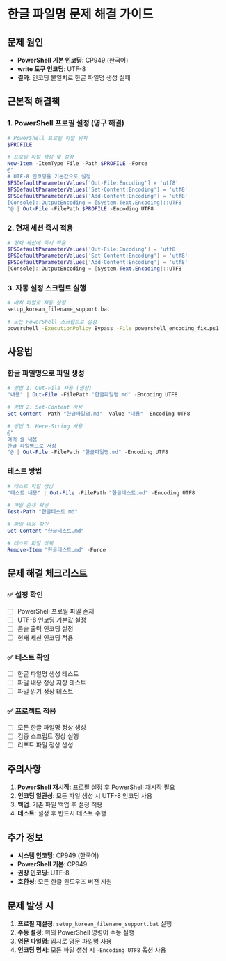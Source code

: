 # 한글 파일명 문제 해결 가이드

## 문제 원인
- **PowerShell 기본 인코딩**: CP949 (한국어)
- **write 도구 인코딩**: UTF-8
- **결과**: 인코딩 불일치로 한글 파일명 생성 실패

## 근본적 해결책

### 1. PowerShell 프로필 설정 (영구 해결)
```powershell
# PowerShell 프로필 파일 위치
$PROFILE

# 프로필 파일 생성 및 설정
New-Item -ItemType File -Path $PROFILE -Force
@"
# UTF-8 인코딩을 기본값으로 설정
$PSDefaultParameterValues['Out-File:Encoding'] = 'utf8'
$PSDefaultParameterValues['Set-Content:Encoding'] = 'utf8'
$PSDefaultParameterValues['Add-Content:Encoding'] = 'utf8'
[Console]::OutputEncoding = [System.Text.Encoding]::UTF8
"@ | Out-File -FilePath $PROFILE -Encoding UTF8
```

### 2. 현재 세션 즉시 적용
```powershell
# 현재 세션에 즉시 적용
$PSDefaultParameterValues['Out-File:Encoding'] = 'utf8'
$PSDefaultParameterValues['Set-Content:Encoding'] = 'utf8'
$PSDefaultParameterValues['Add-Content:Encoding'] = 'utf8'
[Console]::OutputEncoding = [System.Text.Encoding]::UTF8
```

### 3. 자동 설정 스크립트 실행
```bash
# 배치 파일로 자동 설정
setup_korean_filename_support.bat

# 또는 PowerShell 스크립트로 설정
powershell -ExecutionPolicy Bypass -File powershell_encoding_fix.ps1
```

## 사용법

### 한글 파일명으로 파일 생성
```powershell
# 방법 1: Out-File 사용 (권장)
"내용" | Out-File -FilePath "한글파일명.md" -Encoding UTF8

# 방법 2: Set-Content 사용
Set-Content -Path "한글파일명.md" -Value "내용" -Encoding UTF8

# 방법 3: Here-String 사용
@"
여러 줄 내용
한글 파일명으로 저장
"@ | Out-File -FilePath "한글파일명.md" -Encoding UTF8
```

### 테스트 방법
```powershell
# 테스트 파일 생성
"테스트 내용" | Out-File -FilePath "한글테스트.md" -Encoding UTF8

# 파일 존재 확인
Test-Path "한글테스트.md"

# 파일 내용 확인
Get-Content "한글테스트.md"

# 테스트 파일 삭제
Remove-Item "한글테스트.md" -Force
```

## 문제 해결 체크리스트

### ✅ 설정 확인
- [ ] PowerShell 프로필 파일 존재
- [ ] UTF-8 인코딩 기본값 설정
- [ ] 콘솔 출력 인코딩 설정
- [ ] 현재 세션 인코딩 적용

### ✅ 테스트 확인
- [ ] 한글 파일명 생성 테스트
- [ ] 파일 내용 정상 저장 테스트
- [ ] 파일 읽기 정상 테스트

### ✅ 프로젝트 적용
- [ ] 모든 한글 파일명 정상 생성
- [ ] 검증 스크립트 정상 실행
- [ ] 리포트 파일 정상 생성

## 주의사항

1. **PowerShell 재시작**: 프로필 설정 후 PowerShell 재시작 필요
2. **인코딩 일관성**: 모든 파일 생성 시 UTF-8 인코딩 사용
3. **백업**: 기존 파일 백업 후 설정 적용
4. **테스트**: 설정 후 반드시 테스트 수행

## 추가 정보

- **시스템 인코딩**: CP949 (한국어)
- **PowerShell 기본**: CP949
- **권장 인코딩**: UTF-8
- **호환성**: 모든 한글 윈도우즈 버전 지원

## 문제 발생 시

1. **프로필 재설정**: `setup_korean_filename_support.bat` 실행
2. **수동 설정**: 위의 PowerShell 명령어 수동 실행
3. **영문 파일명**: 임시로 영문 파일명 사용
4. **인코딩 명시**: 모든 파일 생성 시 `-Encoding UTF8` 옵션 사용
